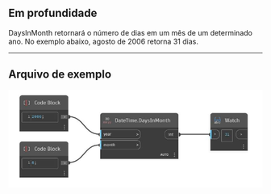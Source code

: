 ## Em profundidade
DaysInMonth retornará o número de dias em um mês de um determinado ano. No exemplo abaixo, agosto de 2006 retorna 31 dias.
___
## Arquivo de exemplo

![DaysInMonth](./DSCore.DateTime.DaysInMonth_img.jpg)

